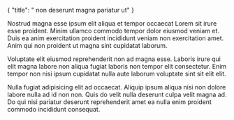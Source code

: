 {
  "title": " non deserunt magna pariatur ut"
}

Nostrud magna esse ipsum elit aliqua et tempor occaecat Lorem sit irure esse proident. Minim ullamco commodo tempor dolor eiusmod veniam et. Duis ea anim exercitation proident incididunt veniam non exercitation amet. Anim qui non proident ut magna sint cupidatat laborum.

Voluptate elit eiusmod reprehenderit non ad magna esse. Laboris irure qui elit magna labore non aliqua fugiat laboris non tempor elit consectetur. Enim tempor non nisi ipsum cupidatat nulla aute laborum voluptate sint sit elit elit.

Nulla fugiat adipisicing elit ad occaecat. Aliquip ipsum aliqua nisi non dolore labore nulla ad id non non. Quis do velit nulla deserunt culpa velit magna ad. Do qui nisi pariatur deserunt reprehenderit amet ea nulla enim proident commodo incididunt consequat.